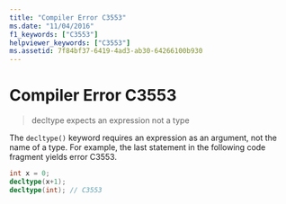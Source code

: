 ```yaml
---
title: "Compiler Error C3553"
ms.date: "11/04/2016"
f1_keywords: ["C3553"]
helpviewer_keywords: ["C3553"]
ms.assetid: 7f84bf37-6419-4ad3-ab30-64266100b930
---
```

# Compiler Error C3553

> decltype expects an expression not a type

The `decltype()` keyword requires an expression as an argument, not the name of a type. For example, the last statement in the following code fragment yields error C3553.

```cpp
int x = 0;
decltype(x+1);
decltype(int); // C3553
```
